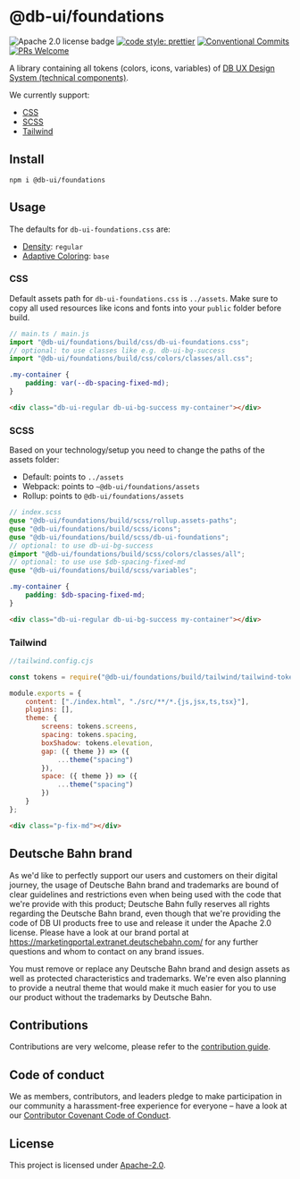 # @db-ui/foundations

![Apache 2.0 license badge](https://img.shields.io/badge/License-Apache_2.0-blue.svg)
[![code style: prettier](https://img.shields.io/badge/code_style-prettier-ff69b4.svg?style=flat-square)](https://github.com/prettier/prettier)
[![Conventional Commits](https://img.shields.io/badge/Conventional%20Commits-1.0.0-yellow.svg)](https://conventionalcommits.org)
[![PRs Welcome](https://img.shields.io/badge/PRs-welcome-brightgreen.svg?style=flat-square)](https://makeapullrequest.com)

A library containing all tokens (colors, icons, variables) of [DB UX Design System (technical components)](https://github.com/db-ui/mono).

We currently support:

-   [CSS](#css)
-   [SCSS](#scss)
-   [Tailwind](#tailwind)

## Install

`npm i @db-ui/foundations`

## Usage

The defaults for `db-ui-foundations.css` are:

-   [Density](https://marketingportal.extranet.deutschebahn.com/marketingportal/Design-Anwendungen/db-ux-design-system-v3/principles/densities): `regular`
-   [Adaptive Coloring](https://marketingportal.extranet.deutschebahn.com/marketingportal/Design-Anwendungen/db-ux-design-system-v3/principles/adaptive-styles): `base`

### CSS

Default assets path for `db-ui-foundations.css` is `../assets`. Make sure to copy all used resources like icons and fonts into your `public` folder before build.

```ts
// main.ts / main.js
import "@db-ui/foundations/build/css/db-ui-foundations.css";
// optional: to use classes like e.g. db-ui-bg-success
import "@db-ui/foundations/build/css/colors/classes/all.css";
```

```css
.my-container {
	padding: var(--db-spacing-fixed-md);
}
```

```html
<div class="db-ui-regular db-ui-bg-success my-container"></div>
```

### SCSS

Based on your technology/setup you need to change the paths of the assets folder:

-   Default: points to `../assets`
-   Webpack: points to `~@db-ui/foundations/assets`
-   Rollup: points to `@db-ui/foundations/assets`

```scss
// index.scss
@use "@db-ui/foundations/build/scss/rollup.assets-paths";
@use "@db-ui/foundations/build/scss/icons";
@use "@db-ui/foundations/build/scss/db-ui-foundations";
// optional: to use db-ui-bg-success
@import "@db-ui/foundations/build/scss/colors/classes/all";
// optional: to use use $db-spacing-fixed-md
@use "@db-ui/foundations/build/scss/variables";

.my-container {
	padding: $db-spacing-fixed-md;
}
```

```html
<div class="db-ui-regular db-ui-bg-success my-container"></div>
```

### Tailwind

```javascript
//tailwind.config.cjs

const tokens = require("@db-ui/foundations/build/tailwind/tailwind-tokens.json");

module.exports = {
	content: ["./index.html", "./src/**/*.{js,jsx,ts,tsx}"],
	plugins: [],
	theme: {
		screens: tokens.screens,
		spacing: tokens.spacing,
		boxShadow: tokens.elevation,
		gap: ({ theme }) => ({
			...theme("spacing")
		}),
		space: ({ theme }) => ({
			...theme("spacing")
		})
	}
};
```

```html
<div class="p-fix-md"></div>
```

## Deutsche Bahn brand

As we'd like to perfectly support our users and customers on their digital journey, the usage of Deutsche Bahn brand and trademarks are bound of clear guidelines and restrictions even when being used with the code that we're provide with this product; Deutsche Bahn fully reserves all rights regarding the Deutsche Bahn brand, even though that we're providing the code of DB UI products free to use and release it under the Apache 2.0 license.
Please have a look at our brand portal at <https://marketingportal.extranet.deutschebahn.com/> for any further questions and whom to contact on any brand issues.

You must remove or replace any Deutsche Bahn brand and design assets as well as protected characteristics and trademarks. We're even also planning to provide a neutral theme that would make it much easier for you to use our product without the trademarks by Deutsche Bahn.

## Contributions

Contributions are very welcome, please refer to the [contribution guide](https://github.com/db-ui/mono/blob/main/CONTRIBUTING.md).

## Code of conduct

We as members, contributors, and leaders pledge to make participation in our
community a harassment-free experience for everyone – have a look at our [Contributor Covenant Code of Conduct](https://github.com/db-ui/mono/blob/main/CODE-OF-CONDUCT.md).

## License

This project is licensed under [Apache-2.0](LICENSE).
